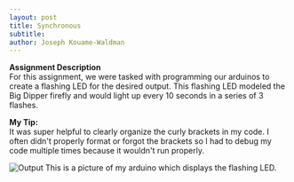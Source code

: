 ```yaml
---
layout: post
title: Synchronous
subtitle:
author: Joseph Kouame-Waldman
---
```

**Assignment Description**\
For this assignment, we were tasked with programming our arduinos to create a flashing LED for the desired output. This flashing LED modeled the Big Dipper firefly and would light up every 10 seconds in a series of 3 flashes.

**My Tip:**\
It was super helpful to  clearly organize the curly brackets in my code. I often didn't properly format or forgot the brackets so I had to debug my code multiple times because it wouldn't run properly.

![Output](https://josephk-w.github.io/assets/img/IMG_3603.jpg)
This is a picture of my arduino which displays the flashing LED.
